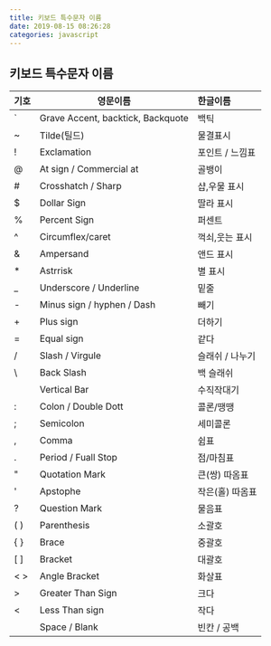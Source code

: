 ```yaml
---
title: 키보드 특수문자 이름
date: 2019-08-15 08:26:28
categories: javascript
---
```

## 키보드 특수문자 이름  

| 기호  | 영문이름                          | 한글이름           |
| :---- | -------------------------------- | :---------------- |
| `     | Grave Accent, backtick, Backquote | 백틱             |
| ~     | Tilde(틸드)                      | 물결표시           |  
| !     | Exclamation                      | 포인트 / 느낌표    |
| @     | At sign / Commercial at          | 골뱅이             |
| #     | Crosshatch / Sharp               | 샵,우물 표시        |
| $     | Dollar Sign                      | 딸라 표시          |
| %     | Percent Sign                     | 퍼센트             |
| ^     | Circumflex/caret                 | 꺽쇠,웃는 표시      |
| &     | Ampersand                        | 앤드 표시           |
| *     | Astrrisk                         | 별 표시             |
| _     | Underscore / Underline           | 밑줄               |
| -     | Minus sign / hyphen / Dash       | 빼기               |
| +     | Plus sign                        | 더하기             |
| =     | Equal sign                       | 같다               |
| /     | Slash / Virgule                  | 슬래쉬 / 나누기     |
| \     | Back Slash                       | 백 슬래쉬          |
|       | Vertical Bar                     | 수직작대기         |
| :     | Colon / Double Dott              | 콜론/땡땡          |
| ;     | Semicolon                        | 세미콜론           |
| ,     | Comma                            | 쉼표              |
| .     | Period / Fuall Stop              | 점/마침표         |
| "     | Quotation Mark                   | 큰(쌍) 따옴표     |
| '     | Apstophe                         | 작은(홀) 따옴표   |
| ?     | Question Mark                    | 물음표            |
| ( )   | Parenthesis                      | 소괄호            |
| { }   | Brace                            | 중괄호            |
| [ ]   | Bracket                          | 대괄호            |
| < >   | Angle Bracket                    | 화살표            |
| >     | Greater Than Sign                | 크다              |
| <     | Less Than sign                   | 작다              |
|       | Space / Blank                    | 빈칸 / 공백        |
